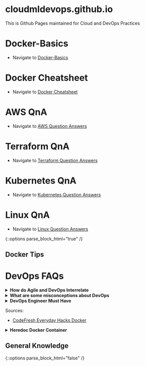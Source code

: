 # cloudmldevops.github.io
This is Github Pages maintained for Cloud and DevOps Practices

# Docker-Basics
- Navigate to [Docker-Basics](docs/docker-basics.md)

# Docker Cheatsheet
- Navigate to [Docker Cheatsheet](docs/docker-cheatsheet.md)

# AWS QnA
- Navigate to [AWS Question Answers](docs/aws-questions-answers.md)

# Terraform QnA
- Navigate to [Terraform Question Answers](docs/terraform-questions-answers.md)

# Kubernetes QnA
- Navigate to [Kubernetes Question Answers](docs/kubernetes-questions-answers.md)

# Linux QnA
- Navigate to [Linux Question Answers](docs/linux-questions-answers.md)

{::options parse_block_html="true" /}

## <a name="docker-tips">Docker Tips</a>

# DevOps FAQs

<details><summary markdown="span"><b>How do Agile and DevOps Interrelate</b></summary>

Agile and DevOps both prioritize collaboration, continuous improvement, and delivering working software. They can be used together to create a more efficient software development process. Agile emphasizes iterative development and customer satisfaction, while DevOps emphasizes automating processes and integrating development and operations teams. When used together, Agile and DevOps can improve software development and delivery by streamlining processes and enhancing collaboration.

</details>

<details><summary markdown="span"><b>What are some misconceptions about DevOps</b></summary>

- **DevOps is just automation**: While automation is an important part of DevOps, it's not the only thing. DevOps is a culture that emphasizes collaboration, communication, and integration between development and operations teams to improve the quality and speed of software delivery.
- **DevOps is just a job title**: DevOps is a mindset and set of practices, not a specific job title. Anyone involved in the software development and delivery process can adopt a DevOps mindset and apply DevOps practices in their work, including developers, testers, operations engineers, and others.
- **DevOps eliminates the need for IT operations**: DevOps does not eliminate the need for IT operations. Instead, it changes the way that operations teams work by promoting collaboration with development teams and introducing new tools and processes for deployment, monitoring, and maintenance.

</details>

<details><summary markdown="span"><b>DevOps Engineer Must Have</b></summary>

- To become a DevOps Engineer, you need to have technical skills in areas such as **development, automation, containerization, cloud, CI/CD pipelines** etc.
- Some sample tools and technologies to know are any **Programming Language ( Python and Shell ), AWS, Terraform, Docker, Kubernetes, Jenkins, Git, Ansible and Logging/Monitoring** tools.
- Gain experience by working on Sample DevOps projects, develop a DevOps mindset, and apply for DevOps Engineer positions by highlighting your skills and experience in your resume.

</details>

Sources:

* [CodeFresh Everyday Hacks Docker](https://codefresh.io/blog/everyday-hacks-docker/)

<details><summary markdown="span"><b>Heredoc Docker Container</b></summary>

```sh
docker build -t htop - << EOF
FROM alpine
RUN apk --no-cache add htop
EOF
```

</details>

## <a name="general-knowledge">General Knowledge</a>



{::options parse_block_html="false" /}